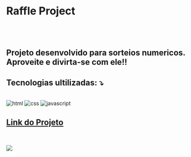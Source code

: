 <h1>Raffle Project</h1>
<br>
<br>
<h2>Projeto desenvolvido para sorteios numericos. <br>
  Aproveite e divirta-se com ele!!
</h2>

<h2>Tecnologias ultilizadas: ⤵️ </h2>
<br>
<img src="https://img.shields.io/badge/HTML5-E34F26?style=for-the-badge&logo=html5&logoColor=white" alt="html">
<img src="https://img.shields.io/badge/CSS-239120?&style=for-the-badge&logo=css3&logoColor=white" alt="css">
<img src="https://img.shields.io/badge/JavaScript-F7DF1E?style=for-the-badge&logo=javascript&logoColor=black" alt="javascript">
<br>

<h2>
  <a href="http://127.0.0.1:5500/index.html/"> Link do Projeto </a>
</h2>
<br>

<img src="![tela](https://github.com/WalissonCarlosTI/Raffle-Project/assets/160198499/085fffd1-f5fb-4758-9add-4b605e230d47)
">
